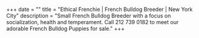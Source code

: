+++
date = ""
title = "Ethical Frenchie | French Bulldog Breeder | New York City"
description = "Small French Bulldog Breeder with a focus on socialization, health and temperament. Call 212 739 0182 to meet our adorable French Bulldog Puppies for sale."
+++
